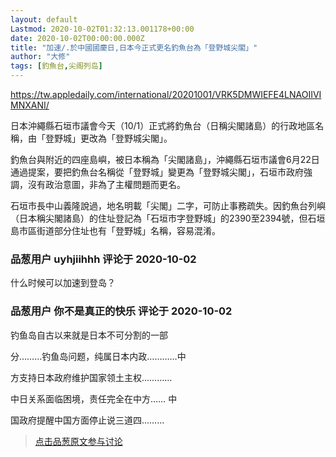 ```yaml
---
layout: default
Lastmod: 2020-10-02T01:32:13.001178+00:00
date: 2020-10-02T00:00:00.000Z
title: "加速/.於中國國慶日,日本今正式更名釣魚台為「登野城尖閣」"
author: "大修"
tags: [釣魚台,尖阁列岛]
---
```


https://tw.appledaily.com/international/20201001/VRK5DMWIEFE4LNAOIIVIMNXANI/  
  
日本沖繩縣石垣市議會今天（10/1）正式將釣魚台（日稱尖閣諸島）的行政地區名稱，由「登野城」更改為「登野城尖閣」。  
  
  
釣魚台與附近的四座島嶼，被日本稱為「尖閣諸島」，沖繩縣石垣市議會6月22日通過提案，要把釣魚台名稱從「登野城」變更為「登野城尖閣」，石垣市政府強調，沒有政治意圖，非為了主權問題而更名。  
  
石垣市長中山義隆說過，地名明載「尖閣」二字，可防止事務疏失。因釣魚台列嶼（日本稱尖閣諸島）的住址登記為「石垣市字登野城」的2390至2394號，但石垣島市區街道部分住址也有「登野城」名稱，容易混淆。

            
### 品葱用户 **uyhjiihhh** 评论于 2020-10-02
        
什么时候可以加速到登岛？
        


            
### 品葱用户 **你不是真正的快乐** 评论于 2020-10-02
        
钓鱼岛自古以来就是日本不可分割的一部  
  
分………钓鱼岛问题，纯属日本内政…………中  
  
方支持日本政府维护国家领土主权…………  
  
中日关系面临困境，责任完全在中方…… 中  
  
国政府提醒中国方面停止说三道四………
        






> [点击品葱原文参与讨论](https://pincong.rocks/article/24621)

